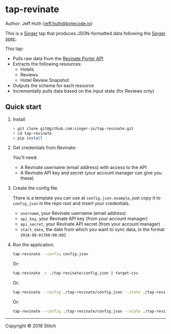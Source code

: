# tap-revinate

Author: Jeff Huth (jeff.huth@bytecode.io)

This is a [Singer](https://singer.io) tap that produces JSON-formatted data following the [Singer spec](https://github.com/singer-io/getting-started/blob/master/SPEC.md).

This tap:
- Pulls raw data from the [Revinate Porter API](https://porter.revinate.com/documentation)
- Extracts the following resources:
  - Hotels
  - Reviews
  - Hotel Review Snapshot
- Outputs the schema for each resource
- Incrementally pulls data based on the input state (for Reviews only)


## Quick start

1. Install

    ```bash
    > git clone git@github.com:singer-io/tap-revinate.git
    > cd tap-revinate
    > pip install .
    ```

2. Get credentials from Revinate:

    You'll need:

    - A Revinate username (email address) with access to the API
    - A Revinate API key and secret (your account manager can give you these)

3. Create the config file.

    There is a template you can use at `config.json.example`, just copy it to `config.json`
    in the repo root and insert your credentials.

    - `username`, your Revinate username (email address) 
    - `api_key`, your Revinate API key (from your account manager)
    - `api_secret`, your Revinate API secret (from your account manager)
    - `start_date`, the date from which you want to sync data, in the format `2018-08-01T08:00:00Z`

4. Run the application.

   ```bash
   tap-revinate --config config.json
   ```

   Or:
   ```bash
   tap-revinate -c ./tap-revinate/config.json | target-csv
   ```

   Or:
   ```bash
   tap-revinate --config ./tap-revinate/config.json --state ./tap-revinate/state.json | target-csv
   ```

   Or: 
   ```bash
   tap-revinate --config ./tap-revinate/config.json --state ./tap-revinate/state.json | singer-check-tap
   ```
---

Copyright &copy; 2018 Stitch
